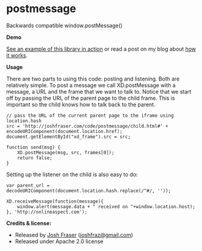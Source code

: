 postmessage
===========

Backwards compatible window.postMessage()

**Demo**

[See an example of this library in action](http://onlineaspect.com/uploads/postmessage/parent.html) or read a post on my blog about [how it works](http://www.onlineaspect.com/2010/01/15/backwards-compatible-postmessage/).

**Usage**

There are two parts to using this code: posting and listening. Both are relatively simple. To post a message we call XD.postMessage with a message, a URL and the frame that we want to talk to. Notice that we start off by passing the URL of the parent page to the child frame. This is important so the child knows how to talk back to the parent.

    // pass the URL of the current parent page to the iframe using location.hash
    src = 'http://joshfraser.com/code/postmessage/child.html#' + encodeURIComponent(document.location.href);
    document.getElementById("xd_frame").src = src;

    function send(msg) {
        XD.postMessage(msg, src, frames[0]);
        return false;
    }

Setting up the listener on the child is also easy to do:

    var parent_url = decodeURIComponent(document.location.hash.replace(/^#/, ''));

    XD.receiveMessage(function(message){
        window.alert(message.data + " received on "+window.location.host);
    }, 'http://onlineaspect.com');


**Credits & license:**

* Released by [Josh Fraser](http://joshfraser.com) (joshfraz@gmail.com)
* Released under Apache 2.0 license
